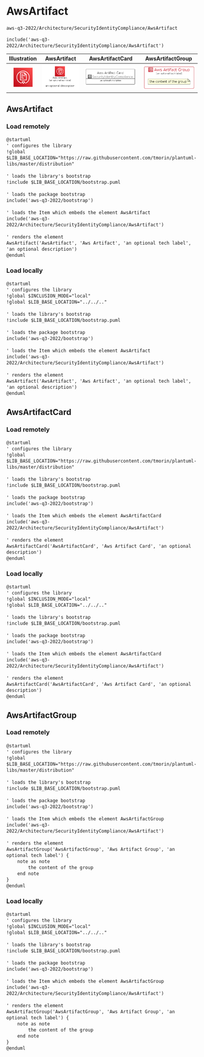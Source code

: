 # AwsArtifact


```text
aws-q3-2022/Architecture/SecurityIdentityCompliance/AwsArtifact
```

```text
include('aws-q3-2022/Architecture/SecurityIdentityCompliance/AwsArtifact')
```



| Illustration | AwsArtifact | AwsArtifactCard | AwsArtifactGroup |
| :---: | :---: | :---: | :---: |
| ![illustration for Illustration](../../../aws-q3-2022/Architecture/SecurityIdentityCompliance/AwsArtifact.png) | ![illustration for AwsArtifact](../../../aws-q3-2022/Architecture/SecurityIdentityCompliance/AwsArtifact.Local.png) | ![illustration for AwsArtifactCard](../../../aws-q3-2022/Architecture/SecurityIdentityCompliance/AwsArtifactCard.Local.png) | ![illustration for AwsArtifactGroup](../../../aws-q3-2022/Architecture/SecurityIdentityCompliance/AwsArtifactGroup.Local.png) |




## AwsArtifact

### Load remotely
```plantuml
@startuml
' configures the library
!global $LIB_BASE_LOCATION="https://raw.githubusercontent.com/tmorin/plantuml-libs/master/distribution"

' loads the library's bootstrap
!include $LIB_BASE_LOCATION/bootstrap.puml

' loads the package bootstrap
include('aws-q3-2022/bootstrap')

' loads the Item which embeds the element AwsArtifact
include('aws-q3-2022/Architecture/SecurityIdentityCompliance/AwsArtifact')

' renders the element
AwsArtifact('AwsArtifact', 'Aws Artifact', 'an optional tech label', 'an optional description')
@enduml
```

### Load locally
```plantuml
@startuml
' configures the library
!global $INCLUSION_MODE="local"
!global $LIB_BASE_LOCATION="../../.."

' loads the library's bootstrap
!include $LIB_BASE_LOCATION/bootstrap.puml

' loads the package bootstrap
include('aws-q3-2022/bootstrap')

' loads the Item which embeds the element AwsArtifact
include('aws-q3-2022/Architecture/SecurityIdentityCompliance/AwsArtifact')

' renders the element
AwsArtifact('AwsArtifact', 'Aws Artifact', 'an optional tech label', 'an optional description')
@enduml
```

## AwsArtifactCard

### Load remotely
```plantuml
@startuml
' configures the library
!global $LIB_BASE_LOCATION="https://raw.githubusercontent.com/tmorin/plantuml-libs/master/distribution"

' loads the library's bootstrap
!include $LIB_BASE_LOCATION/bootstrap.puml

' loads the package bootstrap
include('aws-q3-2022/bootstrap')

' loads the Item which embeds the element AwsArtifactCard
include('aws-q3-2022/Architecture/SecurityIdentityCompliance/AwsArtifact')

' renders the element
AwsArtifactCard('AwsArtifactCard', 'Aws Artifact Card', 'an optional description')
@enduml
```

### Load locally
```plantuml
@startuml
' configures the library
!global $INCLUSION_MODE="local"
!global $LIB_BASE_LOCATION="../../.."

' loads the library's bootstrap
!include $LIB_BASE_LOCATION/bootstrap.puml

' loads the package bootstrap
include('aws-q3-2022/bootstrap')

' loads the Item which embeds the element AwsArtifactCard
include('aws-q3-2022/Architecture/SecurityIdentityCompliance/AwsArtifact')

' renders the element
AwsArtifactCard('AwsArtifactCard', 'Aws Artifact Card', 'an optional description')
@enduml
```

## AwsArtifactGroup

### Load remotely
```plantuml
@startuml
' configures the library
!global $LIB_BASE_LOCATION="https://raw.githubusercontent.com/tmorin/plantuml-libs/master/distribution"

' loads the library's bootstrap
!include $LIB_BASE_LOCATION/bootstrap.puml

' loads the package bootstrap
include('aws-q3-2022/bootstrap')

' loads the Item which embeds the element AwsArtifactGroup
include('aws-q3-2022/Architecture/SecurityIdentityCompliance/AwsArtifact')

' renders the element
AwsArtifactGroup('AwsArtifactGroup', 'Aws Artifact Group', 'an optional tech label') {
    note as note
        the content of the group
    end note
}
@enduml
```

### Load locally
```plantuml
@startuml
' configures the library
!global $INCLUSION_MODE="local"
!global $LIB_BASE_LOCATION="../../.."

' loads the library's bootstrap
!include $LIB_BASE_LOCATION/bootstrap.puml

' loads the package bootstrap
include('aws-q3-2022/bootstrap')

' loads the Item which embeds the element AwsArtifactGroup
include('aws-q3-2022/Architecture/SecurityIdentityCompliance/AwsArtifact')

' renders the element
AwsArtifactGroup('AwsArtifactGroup', 'Aws Artifact Group', 'an optional tech label') {
    note as note
        the content of the group
    end note
}
@enduml
```

